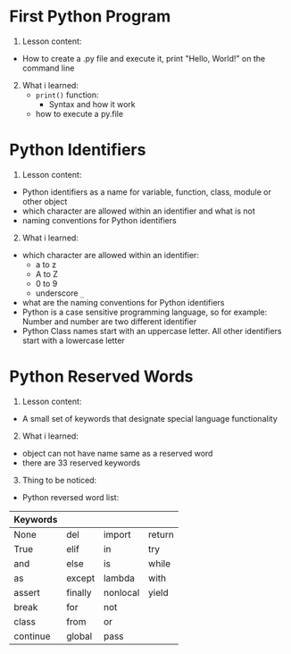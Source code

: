 # First Python Program
1. Lesson content:
  - How to create a .py file and execute it, print "Hello, World!" on the command line
2. What i learned:
    - ```print()``` function:
      - Syntax and how it work
    - how to execute a py.file
# Python Identifiers
1. Lesson content:
  - Python identifiers as a name for variable, function, class, module or other object
  - which character are allowed within an identifier and what is not
  - naming conventions for Python identifiers
2. What i learned:
  - which character are allowed within an identifier:
    -  a to z
    -  A to Z
    -  0 to 9
    -  underscore ```_```
  - what are the naming conventions for Python identifiers
  - Python is a case sensitive programming language, so for example: Number and number are two different identifier
  - Python Class names start with an uppercase letter. All other identifiers start with a lowercase letter
# Python Reserved Words
1. Lesson content:
  - A small set of keywords that designate special language functionality
2. What i learned:
  - object can not have name same as a reserved word
  - there are 33 reserved keywords
3. Thing to be noticed:
  - Python reversed word list:

| Keywords |         |          |        |
| -------- | ------- | -------- | ------ |
| None     | del     | import   | return |
| True     | elif    | in       | try    |
| and      | else    | is       | while  |
| as       | except  | lambda   | with   |
| assert   | finally | nonlocal | yield  |
| break    | for     | not      |        |
| class    | from    | or       |        |
| continue | global  | pass     |        |